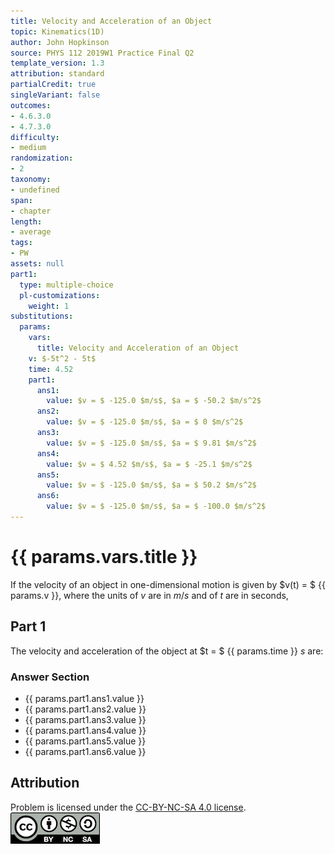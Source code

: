 ```yaml
---
title: Velocity and Acceleration of an Object
topic: Kinematics(1D)
author: John Hopkinson
source: PHYS 112 2019W1 Practice Final Q2
template_version: 1.3
attribution: standard
partialCredit: true
singleVariant: false
outcomes:
- 4.6.3.0
- 4.7.3.0
difficulty:
- medium
randomization:
- 2
taxonomy:
- undefined
span:
- chapter
length:
- average
tags:
- PW
assets: null
part1:
  type: multiple-choice
  pl-customizations:
    weight: 1
substitutions:
  params:
    vars:
      title: Velocity and Acceleration of an Object
    v: $-5t^2 - 5t$
    time: 4.52
    part1:
      ans1:
        value: $v = $ -125.0 $m/s$, $a = $ -50.2 $m/s^2$
      ans2:
        value: $v = $ -125.0 $m/s$, $a = $ 0 $m/s^2$
      ans3:
        value: $v = $ -125.0 $m/s$, $a = $ 9.81 $m/s^2$
      ans4:
        value: $v = $ 4.52 $m/s$, $a = $ -25.1 $m/s^2$
      ans5:
        value: $v = $ -125.0 $m/s$, $a = $ 50.2 $m/s^2$
      ans6:
        value: $v = $ -125.0 $m/s$, $a = $ -100.0 $m/s^2$
---
```

# {{ params.vars.title }}
If the velocity of an object in one-dimensional motion is given by $v(t) = $ {{ params.v }}, where the units of $v$ are in $m/s$ and of $t$ are in seconds,

## Part 1

The velocity and acceleration of the object at $t = $ {{ params.time }} $s$ are:

### Answer Section

- {{ params.part1.ans1.value }}
- {{ params.part1.ans2.value }}
- {{ params.part1.ans3.value }}
- {{ params.part1.ans4.value }}
- {{ params.part1.ans5.value }}
- {{ params.part1.ans6.value }}

## Attribution

Problem is licensed under the [CC-BY-NC-SA 4.0 license](https://creativecommons.org/licenses/by-nc-sa/4.0/).<br> ![The Creative Commons 4.0 license requiring attribution-BY, non-commercial-NC, and share-alike-SA license.](https://raw.githubusercontent.com/firasm/bits/master/by-nc-sa.png)